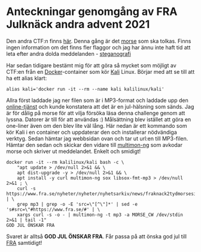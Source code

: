 # Anteckningar genomgång av FRA Julknäck andra advent 2021

Den andra CTF:n finns [här](https://fra.se/nyheter/nyheter/nyhetsarkiv/news/fraknack2tydmorsesignalerna.5.3421f87617d5c90b1821.html). Denna gång är det [morse](https://sv.wikipedia.org/wiki/Morsealfabetet) som ska tolkas. Finns ingen information om det finns fler flaggor och jag har ännu inte haft tid att leta efter andra dolda meddelanden - [steganografi](https://sv.wikipedia.org/wiki/Steganografi)

Har sedan tidigare bestämt mig för att göra så mycket som möjligt av CTF:en från en [Docker](https://www.docker.com/)-container som kör [Kali](https://www.kali.org/) Linux. Börjar med att se till att ha ett alias klart:

    alias kali='docker run -it --rm --name kali kalilinux/kali'

Allra först laddade jag ner filen som är i MP3-format och laddade upp den [online-tjänst](https://morsecode.world/international/decoder/audio-decoder-adaptive.html) och kunde konstatera att det är en jul-hälsning som sänds. Jag är för dålig på morse för att vilja försöka läsa denna challenge genom att lyssna. Datorer är till för att användas :)
Målsättning blev istället att göra en one-liner även om den blev lite väl lång. Här nedan är ett kommando som kör Kali i en container och uppdaterar den och installerar nödvändiga verktyg. Sedan hämtar jag webbsidan ovan och tar ut url:en till MP3-filen. Hämtar den sedan och skickar den vidare till [multimon-ng](https://github.com/EliasOenal/multimon-ng/) som avkodar morse och skriver ut meddelandet. Enkelt och smidigt!

    docker run -it --rm kalilinux/kali bash -c \
        "apt update > /dev/null 2>&1 && \
        apt dist-upgrade -y > /dev/null 2>&1 && \
        apt install -y curl multimon-ng sox libsox-fmt-mp3 > /dev/null 2>&1 ; \
        curl -s https://www.fra.se/nyheter/nyheter/nyhetsarkiv/news/fraknack2tydmorsesignalerna.5.3421f87617d5c90b1821.html | \
        grep mp3 | grep -o -E 'src=\"[^\"]*' | sed -e 's#src=\"#https://www.fra.se/#' | \
        xargs curl -s -o - | multimon-ng -t mp3 -a MORSE_CW /dev/stdin 2>&1 | tail -1"
    GOD JUL ÖNSKAR FRA

Svaret är alltså **GOD JUL ÖNSKAR FRA**. Får passa på att önska god jul till [FRA](https://www.fra.se) samtidigt!
